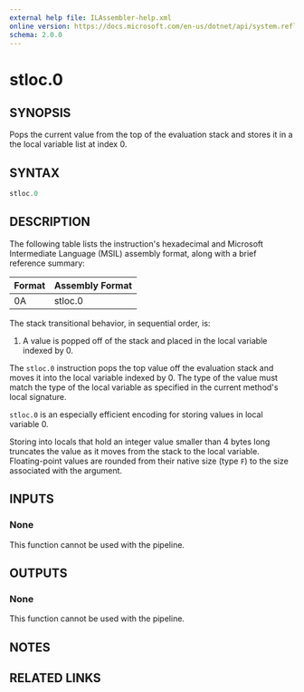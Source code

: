 ```yaml
---
external help file: ILAssembler-help.xml
online version: https://docs.microsoft.com/en-us/dotnet/api/system.reflection.emit.opcodes.stloc_0
schema: 2.0.0
---
```


# stloc.0

## SYNOPSIS

Pops the current value from the top of the evaluation stack and stores it in a the local variable list at index 0.

## SYNTAX

```powershell
stloc.0
```

## DESCRIPTION

The following table lists the instruction's hexadecimal and Microsoft Intermediate Language (MSIL) assembly format, along with a brief reference summary:

| Format | Assembly Format |
| ------ | --------------- |
| 0A     | stloc.0         |

 The stack transitional behavior, in sequential order, is:

1.  A value is popped off of the stack and placed in the local variable indexed by 0.

 The `stloc.0` instruction pops the top value off the evaluation stack and moves it into the local variable indexed by 0. The type of the value must match the type of the local variable as specified in the current method's local signature.

 `stloc.0` is an especially efficient encoding for storing values in local variable 0.

 Storing into locals that hold an integer value smaller than 4 bytes long truncates the value as it moves from the stack to the local variable. Floating-point values are rounded from their native size (type `F`) to the size associated with the argument.

## INPUTS

### None

This function cannot be used with the pipeline.

## OUTPUTS

### None

This function cannot be used with the pipeline.

## NOTES

## RELATED LINKS
